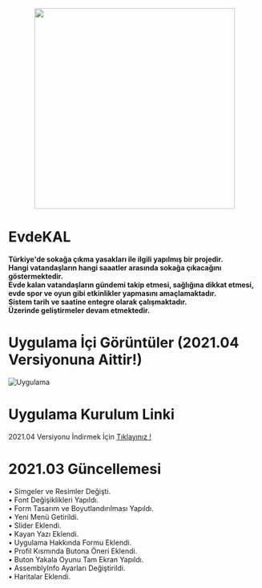 <div align="center">
<img src="https://i.hizliresim.com/XeAfG6.png" width=400px>
</div>

# EvdeKAL
**Türkiye'de sokağa çıkma yasakları ile ilgili yapılmış bir projedir.<br>
Hangi vatandaşların hangi saaatler arasında sokağa çıkacağını göstermektedir.<br>
Evde kalan vatandaşların gündemi takip etmesi, sağlığına dikkat etmesi, evde spor ve oyun gibi etkinlikler yapmasını amaçlamaktadır.<br>
Sistem tarih ve saatine entegre olarak çalışmaktadır.<br>
Üzerinde geliştirmeler devam etmektedir.**

# Uygulama İçi Görüntüler (2021.04 Versiyonuna Aittir!)
![Uygulama](https://i.hizliresim.com/BhgH2j.png)

# Uygulama Kurulum Linki
2021.04 Versiyonu İndirmek İçin [Tıklayınız !](https://drive.google.com/file/d/1SrDNURntlv0vA7Y8kPIXRwi1gghb7V_b/view?usp=sharing)<br>

# 2021.03 Güncellemesi
• Simgeler ve Resimler Değişti.<br>
• Font Değişiklikleri Yapıldı.<br>
• Form Tasarım ve Boyutlandırılması Yapıldı.<br>
• Yeni Menü Getirildi.<br>
• Slider Eklendi.<br>
• Kayan Yazı Eklendi.<br>
• Uygulama Hakkında Formu Eklendi.<br>
• Profil Kısmında Butona Öneri Eklendi.<br>
• Buton Yakala Oyunu Tam Ekran Yapıldı.<br>
• AssemblyInfo Ayarları Değiştirildi.<br>
• Haritalar Eklendi.
